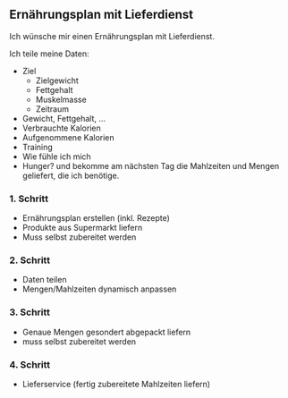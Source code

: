 ## Ernährungsplan mit Lieferdienst

Ich wünsche mir einen Ernährungsplan mit Lieferdienst.

Ich teile meine Daten:
- Ziel
    + Zielgewicht
    + Fettgehalt
    + Muskelmasse
    + Zeitraum
- Gewicht, Fettgehalt, ...
- Verbrauchte Kalorien
- Aufgenommene Kalorien
- Training
- Wie fühle ich mich
- Hunger?
und bekomme am nächsten Tag die Mahlzeiten und Mengen geliefert, die ich benötige.

### 1. Schritt

- Ernährungsplan erstellen (inkl. Rezepte)
- Produkte aus Supermarkt liefern
- Muss selbst zubereitet werden

### 2. Schritt

- Daten teilen
- Mengen/Mahlzeiten dynamisch anpassen

### 3. Schritt

- Genaue Mengen gesondert abgepackt liefern
- muss selbst zubereitet werden

### 4. Schritt 

- Lieferservice (fertig zubereitete Mahlzeiten liefern)